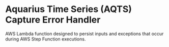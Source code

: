 # Aquarius Time Series (AQTS) Capture Error Handler

AWS Lambda function designed to persist inputs and exceptions that occur
during AWS Step Function executions.
